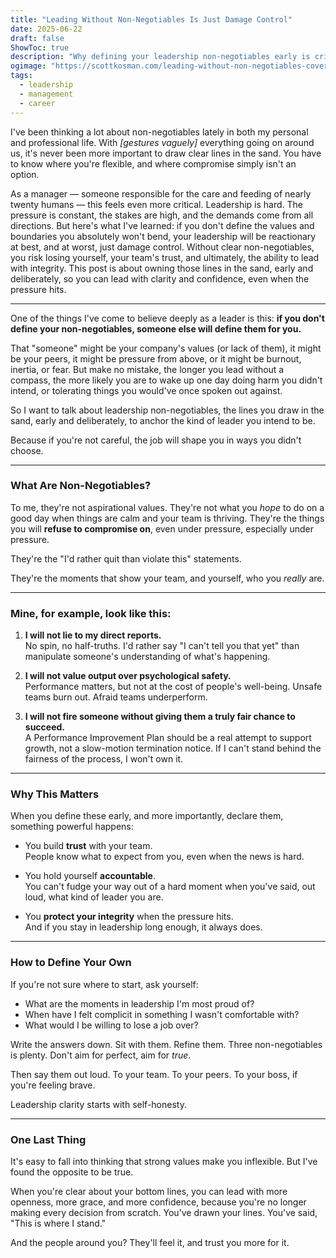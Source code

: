 ```yaml
---
title: "Leading Without Non-Negotiables Is Just Damage Control"
date: 2025-06-22
draft: false
ShowToc: true
description: "Why defining your leadership non-negotiables early is critical to leading with integrity and trust."
ogimage: "https://scottkosman.com/leading-without-non-negotiables-cover.png"
tags:
  - leadership
  - management
  - career
---
```


I've been thinking a lot about non-negotiables lately in both my personal and professional life. With _[gestures vaguely]_ everything going on around us, it's never been more important to draw clear lines in the sand. You have to know where you're flexible, and where compromise simply isn't an option.

As a manager — someone responsible for the care and feeding of nearly twenty humans — this feels even more critical. Leadership is hard. The pressure is constant, the stakes are high, and the demands come from all directions. But here's what I've learned: if you don't define the values and boundaries you absolutely won't bend, your leadership will be reactionary at best, and at worst, just damage control. Without clear non-negotiables, you risk losing yourself, your team's trust, and ultimately, the ability to lead with integrity. This post is about owning those lines in the sand, early and deliberately, so you can lead with clarity and confidence, even when the pressure hits.

---

One of the things I've come to believe deeply as a leader is this: **if you don't define your non-negotiables, someone else will define them for you.**

That "someone" might be your company's values (or lack of them), it might be your peers, it might be pressure from above, or it might be burnout, inertia, or fear. But make no mistake, the longer you lead without a compass, the more likely you are to wake up one day doing harm you didn't intend, or tolerating things you would've once spoken out against.

So I want to talk about leadership non-negotiables, the lines you draw in the sand, early and deliberately, to anchor the kind of leader you intend to be.

Because if you're not careful, the job will shape you in ways you didn't choose.

---

### What Are Non-Negotiables?

To me, they're not aspirational values. They're not what you *hope* to do on a good day when things are calm and your team is thriving. They're the things you will **refuse to compromise on**, even under pressure, especially under pressure.

They're the "I'd rather quit than violate this" statements.

They're the moments that show your team, and yourself, who you *really* are.

---

### Mine, for example, look like this:

1. **I will not lie to my direct reports.**  
   No spin, no half-truths. I'd rather say "I can't tell you that yet" than manipulate someone's understanding of what's happening.

2. **I will not value output over psychological safety.**  
   Performance matters, but not at the cost of people's well-being. Unsafe teams burn out. Afraid teams underperform.

3. **I will not fire someone without giving them a truly fair chance to succeed.**  
   A Performance Improvement Plan should be a real attempt to support growth, not a slow-motion termination notice. If I can't stand behind the fairness of the process, I won't own it.

---

### Why This Matters

When you define these early, and more importantly, declare them, something powerful happens:

- You build **trust** with your team.  
  People know what to expect from you, even when the news is hard.

- You hold yourself **accountable**.  
  You can't fudge your way out of a hard moment when you've said, out loud, what kind of leader you are.

- You **protect your integrity** when the pressure hits.  
  And if you stay in leadership long enough, it always does.

---

### How to Define Your Own

If you're not sure where to start, ask yourself:

- What are the moments in leadership I'm most proud of?  
- When have I felt complicit in something I wasn't comfortable with?  
- What would I be willing to lose a job over?

Write the answers down. Sit with them. Refine them. Three non-negotiables is plenty. Don't aim for perfect, aim for *true*.

Then say them out loud. To your team. To your peers. To your boss, if you're feeling brave.

Leadership clarity starts with self-honesty.

---

### One Last Thing

It's easy to fall into thinking that strong values make you inflexible. But I've found the opposite to be true.

When you're clear about your bottom lines, you can lead with more openness, more grace, and more confidence, because you're no longer making every decision from scratch. You've drawn your lines. You've said, "This is where I stand."

And the people around you? They'll feel it, and trust you more for it.
